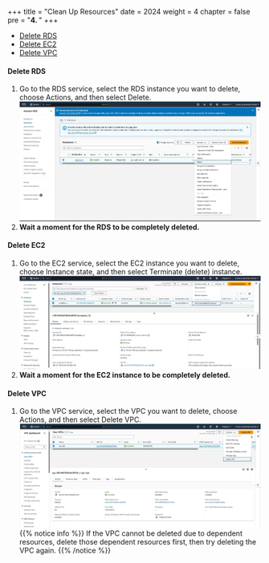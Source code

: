 +++
title = "Clean Up Resources"
date = 2024
weight = 4
chapter = false
pre = "<b>4. </b>"
+++

- [Delete RDS](#delete-rds)
- [Delete EC2](#delete-ec2)
- [Delete VPC](#delete-vpc)

#### Delete RDS
1. Go to the RDS service, select the RDS instance you want to delete, choose Actions, and then select Delete.
   ![Clean RDS](/images/5-Clean-resources/clean_rds.jpg)
2. **Wait a moment for the RDS to be completely deleted.**

#### Delete EC2
1. Go to the EC2 service, select the EC2 instance you want to delete, choose Instance state, and then select Terminate (delete) instance.
   ![Clean EC2](/images/5-Clean-resources/clean_ec2.jpg)
2. **Wait a moment for the EC2 instance to be completely deleted.**

#### Delete VPC
1. Go to the VPC service, select the VPC you want to delete, choose Actions, and then select Delete VPC.
   ![Clean VPC](/images/5-Clean-resources/clean_vpc.jpg)
   {{% notice info %}}
   If the VPC cannot be deleted due to dependent resources, delete those dependent resources first, then try deleting the VPC again.
   {{% /notice %}}
